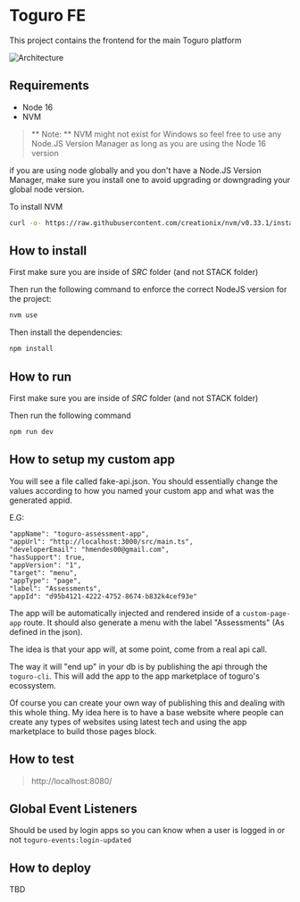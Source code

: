 # Toguro FE

This project contains the frontend for the main Toguro platform

![Architecture](https://i.ibb.co/BBbZPg4/Untitled-Artwork-5.png)

## Requirements

- Node 16
- NVM

> ** Note: **
> NVM might not exist for Windows so feel free to use any Node.JS Version Manager as long as you are using the Node 16 version

if you are using node globally and you don't have a Node.JS Version Manager, make sure you install one to avoid upgrading or downgrading your global node version.

To install NVM

```bash
curl -o- https://raw.githubusercontent.com/creationix/nvm/v0.33.1/install.sh | NVM_DIR=/usr/local/nvm bash
```

## How to install

First make sure you are inside of _SRC_ folder (and not STACK folder)

Then run the following command to enforce the correct NodeJS version for the project:

```bash
nvm use
```

Then install the dependencies:

```bash
npm install
```

## How to run

First make sure you are inside of _SRC_ folder (and not STACK folder)

Then run the following command

```bash
npm run dev
```

## How to setup my custom app

You will see a file called fake-api.json.
You should essentially change the values according to how you named your custom app and what was the generated appid.

E.G:

```
"appName": "toguro-assessment-app",
"appUrl": "http://localhost:3000/src/main.ts",
"developerEmail": "hmendes00@gmail.com",
"hasSupport": true,
"appVersion": "1",
"target": "menu",
"appType": "page",
"label": "Assessments",
"appId": "d95b4121-4222-4752-8674-b832k4cef93e"
```

The app will be automatically injected and rendered inside of a `custom-page-app` route.
It should also generate a menu with the label "Assessments" (As defined in the json).

The idea is that your app will, at some point, come from a real api call.

The way it will "end up" in your db is by publishing the api through the `toguro-cli`.
This will add the app to the app marketplace of toguro's ecossystem.

Of course you can create your own way of publishing this and dealing with this whole thing.
My idea here is to have a base website where people can create any types of websites using latest tech and using the app marketplace to build those pages block.

## How to test

> http://localhost:8080/

## Global Event Listeners

Should be used by login apps so you can know when a user is logged in or not
`toguro-events:login-updated`

## How to deploy

TBD
